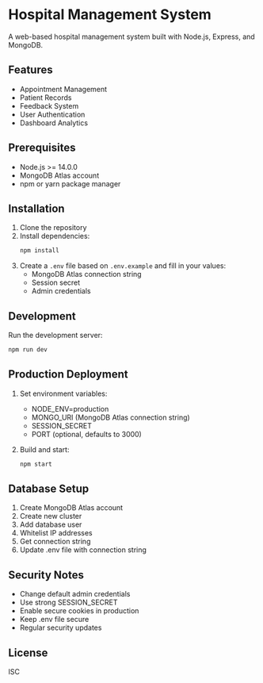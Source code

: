 # Hospital Management System

A web-based hospital management system built with Node.js, Express, and MongoDB.

## Features

- Appointment Management
- Patient Records
- Feedback System
- User Authentication
- Dashboard Analytics

## Prerequisites

- Node.js >= 14.0.0
- MongoDB Atlas account
- npm or yarn package manager

## Installation

1. Clone the repository
2. Install dependencies:
   ```bash
   npm install
   ```
3. Create a `.env` file based on `.env.example` and fill in your values:
   - MongoDB Atlas connection string
   - Session secret
   - Admin credentials

## Development

Run the development server:
```bash
npm run dev
```

## Production Deployment

1. Set environment variables:
   - NODE_ENV=production
   - MONGO_URI (MongoDB Atlas connection string)
   - SESSION_SECRET
   - PORT (optional, defaults to 3000)

2. Build and start:
   ```bash
   npm start
   ```

## Database Setup

1. Create MongoDB Atlas account
2. Create new cluster
3. Add database user
4. Whitelist IP addresses
5. Get connection string
6. Update .env file with connection string

## Security Notes

- Change default admin credentials
- Use strong SESSION_SECRET
- Enable secure cookies in production
- Keep .env file secure
- Regular security updates

## License

ISC

